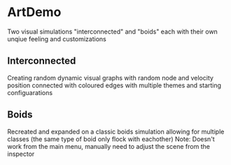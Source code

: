 # ArtDemo
 Two visual simulations "interconnected" and "boids" each with their own unqiue feeling and customizations
 
## Interconnected
 Creating random dynamic visual graphs with random node and velocity position connected with coloured edges with multiple themes and starting configuarations

## Boids
 Recreated and expanded on a classic boids simulation allowing for multiple classes (the same type of boid only flock with eachother)
 Note: Doesn't work from the main menu, manually need to adjust the scene from the inspector
